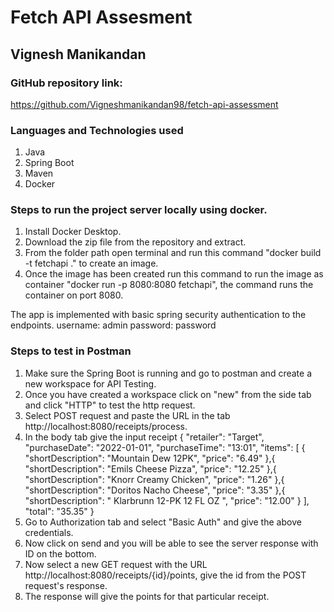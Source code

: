 # Fetch API Assesment

## Vignesh Manikandan

### GitHub repository link:

https://github.com/Vigneshmanikandan98/fetch-api-assessment

### Languages and Technologies used

1. Java
2. Spring Boot
3. Maven
4. Docker

### Steps to run the project server locally using docker.

1. Install Docker Desktop.
2. Download the zip file from the repository and extract.
3. From the folder path open terminal and run this command "docker build -t fetchapi ." to create an image.
4. Once the image has been created run this command to run the image as container "docker run -p 8080:8080 fetchapi", the command runs the container on port 8080.

The app is implemented with basic spring security authentication to the endpoints.
username: admin
password: password

### Steps to test in Postman

1. Make sure the Spring Boot is running and go to postman and create a new workspace for API Testing.
2. Once you have created a workspace click on "new" from the side tab and click "HTTP" to test the http request.
3. Select POST request and paste the URL in the tab http://localhost:8080/receipts/process.
4. In the body tab give the input receipt
   {
   "retailer": "Target",
   "purchaseDate": "2022-01-01",
   "purchaseTime": "13:01",
   "items": [
   {
   "shortDescription": "Mountain Dew 12PK",
   "price": "6.49"
   },{
   "shortDescription": "Emils Cheese Pizza",
   "price": "12.25"
   },{
   "shortDescription": "Knorr Creamy Chicken",
   "price": "1.26"
   },{
   "shortDescription": "Doritos Nacho Cheese",
   "price": "3.35"
   },{
   "shortDescription": " Klarbrunn 12-PK 12 FL OZ ",
   "price": "12.00"
   }
   ],
   "total": "35.35"
   }
5. Go to Authorization tab and select "Basic Auth" and give the above credentials.
6. Now click on send and you will be able to see the server response with ID on the bottom.
7. Now select a new GET request with the URL http://localhost:8080/receipts/{id}/points, give the id from the POST request's response.
8. The response will give the points for that particular receipt.
